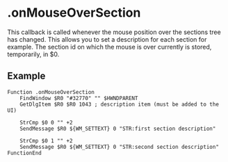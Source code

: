 # .onMouseOverSection

This callback is called whenever the mouse position over the sections tree has changed. This allows you to set a description for each section for example. The section id on which the mouse is over currently is stored, temporarily, in $0.

## Example

	Function .onMouseOverSection
		FindWindow $R0 "#32770" "" $HWNDPARENT
		GetDlgItem $R0 $R0 1043 ; description item (must be added to the UI)

		StrCmp $0 0 "" +2
		SendMessage $R0 ${WM_SETTEXT} 0 "STR:first section description"

		StrCmp $0 1 "" +2
		SendMessage $R0 ${WM_SETTEXT} 0 "STR:second section description"
	FunctionEnd
